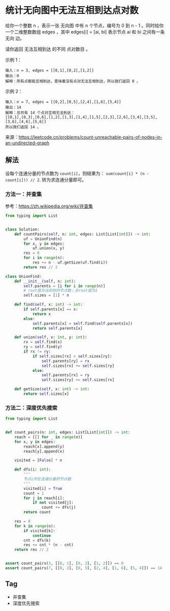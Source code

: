 # 统计无向图中无法互相到达点对数
给你一个整数 n ，表示一张 无向图 中有 n 个节点，编号为 0 到 n - 1 。同时给你一个二维整数数组 edges ，其中 edges[i] = [ai, bi] 表示节点 ai 和 bi 之间有一条 无向 边。

请你返回 无法互相到达 的不同 点对数目 。

示例 1：
```
输入：n = 3, edges = [[0,1],[0,2],[1,2]]
输出：0
解释：所有点都能互相到达，意味着没有点对无法互相到达，所以我们返回 0 。
```

示例 2：
```
输入：n = 7, edges = [[0,2],[0,5],[2,4],[1,6],[5,4]]
输出：14
解释：总共有 14 个点对互相无法到达：
[[0,1],[0,3],[0,6],[1,2],[1,3],[1,4],[1,5],[2,3],[2,6],[3,4],[3,5],[3,6],[4,6],[5,6]]
所以我们返回 14 。
```

来源：https://leetcode.cn/problems/count-unreachable-pairs-of-nodes-in-an-undirected-graph

## 解法
设每个连通分量的节点数为 `count[i]`，则结果为： `sum(count[i] * (n - count[i])) // 2`. 转为求连通分量即可。
### 方法一：并查集
参考：https://zh.wikipedia.org/wiki/并查集
```python
from typing import List


class Solution:
    def countPairs(self, n: int, edges: List[List[int]]) -> int:
        uf = UnionFind(n)
        for x, y in edges:
            uf.union(x, y)
        res = 0
        for i in range(n):
            res += n - uf.getSize(uf.find(i))
        return res // 2

class UnionFind:
    def __init__(self, n: int):
        self.parents = [i for i in range(n)]
        # root值为当前树的节点数；非root值为1
        self.sizes = [1] * n

    def find(self, x: int) -> int:
        if self.parents[x] == x:
            return x
        else:
            self.parents[x] = self.find(self.parents[x])
            return self.parents[x]

    def union(self, x: int, y: int):
        rx = self.find(x)
        ry = self.find(y)
        if rx != ry:
            if self.sizes[rx] > self.sizes[ry]:
                self.parents[ry] = rx
                self.sizes[rx] += self.sizes[ry]
            else:
                self.parents[rx] = ry
                self.sizes[ry] += self.sizes[rx]

    def getSize(self, x: int) -> int:
        return self.sizes[x]
```
### 方法二：深度优先搜索
```python
from typing import List


def count_pairs(n: int, edges: List[List[int]]) -> int:
    reach = [[] for _ in range(n)]
    for x, y in edges:
        reach[x].append(y)
        reach[y].append(x)

    visited = [False] * n

    def dfs(i: int):
        """
        节点i所在连通分量的节点数
        """
        visited[i] = True
        count = 1
        for j in reach[i]:
            if not visited[j]:
                count += dfs(j)
        return count

    res = 0
    for k in range(n):
        if visited[k]:
            continue
        cnt = dfs(k)
        res += cnt * (n - cnt)
    return res // 2


assert count_pairs(3, [[0, 1], [0, 2], [1, 2]]) == 0
assert count_pairs(7, [[0, 2], [0, 5], [2, 4], [1, 6], [5, 4]]) == 14
```

## Tag
- 并查集
- 深度优先搜索